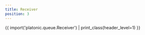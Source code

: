 ```yaml
---
title: Receiver
position: 3
---
```


{{ import('platonic.queue.Receiver') | print_class(header_level=1) }}
